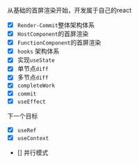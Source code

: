 从基础的首屏渲染开始，开发属于自己的react 

- [x]  `Render-Commit`整体架构体系
- [x] `HostComponent`的首屏渲染
- [x] `FunctionComponent`的首屏渲染
- [x]  `hooks` 架构体系
- [x]  实现`useState`
- [x] 单节点`diff `
- [x] 多节点`diff`
- [x] `completeWork`
- [x] `commit `
- [x] `useEffect `

下一个目标
- [x] `useRef `
- [x] `useContext `
- []  并行模式
